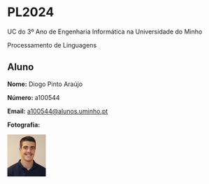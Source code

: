 # PL2024

UC do 3º Ano de Engenharia Informática na Universidade do Minho

Processamento de Linguagens

## Aluno

**Nome:** Diogo Pinto Araújo 

**Número:** a100544

**Email:** a100544@alunos.uminho.pt

**Fotografia:**

 ![Foto](foto.png)